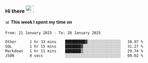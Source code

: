 ### Hi there <a href="https://www.gautamkrishnar.com/"><img src="https://media.giphy.com/media/hvRJCLFzcasrR4ia7z/giphy.gif" width="25px"></a>

📊 **This week I spent my time on**

<!--START_SECTION:waka-->

```txt
From: 21 January 2025 - To: 28 January 2025

Other      1 hr 33 mins    █████████▓░░░░░░░░░░░░░░░   38.97 %
SQL        1 hr 15 mins    ███████▓░░░░░░░░░░░░░░░░░   31.27 %
Markdown   1 hr 11 mins    ███████▒░░░░░░░░░░░░░░░░░   29.74 %
JSON       0 secs          ░░░░░░░░░░░░░░░░░░░░░░░░░   00.02 %
```

<!--END_SECTION:waka-->
